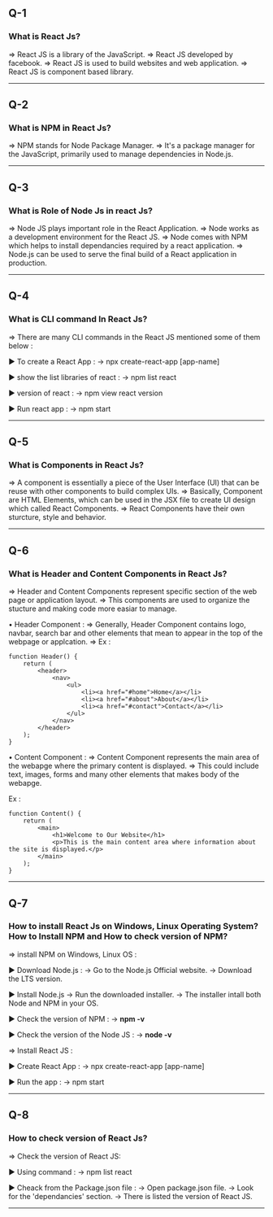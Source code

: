 ## Q-1

### What is React Js?

=> React JS is a library of the JavaScript.
=> React JS developed by facebook.
=> React JS is used to build websites and web application.
=> React JS is component based library.

---

## Q-2

### What is NPM in React Js?

=> NPM stands for Node Package Manager.
=> It's a package manager for the JavaScript, primarily used to manage dependencies in Node.js.

---

## Q-3

### What is Role of Node Js in react Js?

=> Node JS plays important role in the React Application.
=> Node works as a development environment for the React JS.
=> Node comes with NPM which helps to install dependancies required by a react application.
=> Node.js can be used to serve the final build of a React application in production.

---

## Q-4

### What is CLI command In React Js?

=> There are many CLI commands in the React JS mentioned some of them below :

► To create a React App :
-> npx create-react-app [app-name]

► show the list libraries of react :
-> npm list react

► version of react :
-> npm view react version

► Run react app :
-> npm start

---

## Q-5

### What is Components in React Js?

=> A component is essentially a piece of the User Interface (UI) that can be reuse with other components to build complex UIs.
=> Basically, Component are HTML Elements, which can be used in the JSX file to create UI design which called React Components.
=> React Components have their own sturcture, style and behavior.

---

## Q-6

### What is Header and Content Components in React Js?

=> Header and Content Components represent specific section of the web page or application layout.
=> This components are used to organize the stucture and making code more easiar to manage.

• Header Component :
=> Generally, Header Component contains logo, navbar, search bar and other elements that mean to appear in the top of the webpage or applcation.
=> Ex :

```
function Header() {
    return (
        <header>
            <nav>
                <ul>
                    <li><a href="#home">Home</a></li>
                    <li><a href="#about">About</a></li>
                    <li><a href="#contact">Contact</a></li>
                </ul>
            </nav>
        </header>
    );
}
```

• Content Component :
=> Content Component represents the main area of the webapge where the primary content is displayed.
=> This could include text, images, forms and many other elements that makes body of the webapge.

Ex :

```
function Content() {
    return (
        <main>
            <h1>Welcome to Our Website</h1>
            <p>This is the main content area where information about the site is displayed.</p>
        </main>
    );
}
```

---

## Q-7

### How to install React Js on Windows, Linux Operating System? How to Install NPM and How to check version of NPM?

=> install NPM on Windows, Linux OS :

► Download Node.js :
→ Go to the Node.js Official website.
→ Download the LTS version.

► Install Node.js
→ Run the downloaded installer.
→ The installer intall both Node and NPM in your OS.

► Check the version of NPM :
→ <b>npm -v</b>

► Check the version of the Node JS :
→ <b>node -v</b>

=> Install React JS :

► Create React App :
→ npx create-react-app [app-name]

► Run the app :
→ npm start

---

## Q-8

### How to check version of React Js?

=> Check the version of React JS:

► Using command :
→ npm list react

► Cheack from the Package.json file :
→ Open package.json file.
→ Look for the 'dependancies' section.
→ There is listed the version of React JS.

---
